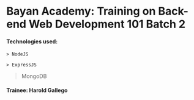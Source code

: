 # Bayan Academy: Training on Back-end Web Development 101 Batch 2

#### Technologies used: 
```
> NodeJS
```
```
> ExpressJS
```
> MongoDB

#### Trainee: Harold Gallego